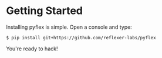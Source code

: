 # Getting Started

Installing pyflex is simple. Open a console and type:

```
$ pip install git+https://github.com/reflexer-labs/pyflex
```

You're ready to hack!
